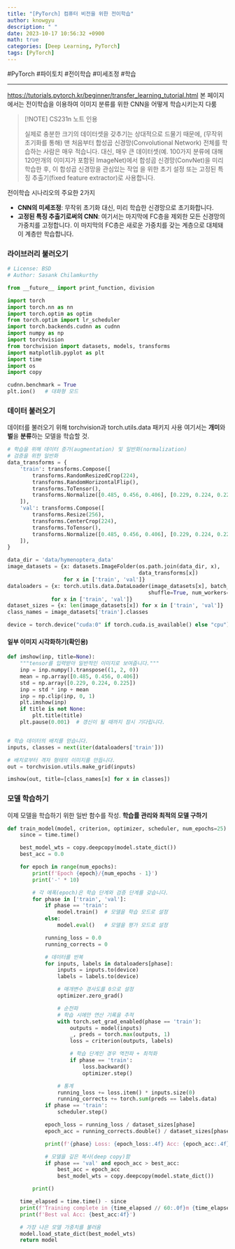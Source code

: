 ```yaml
---
title: "[PyTorch] 컴퓨터 비전을 위한 전이학습"
author: knowgyu
description: " "
date: 2023-10-17 10:56:32 +0900
math: true
categories: [Deep Learning, PyTorch]
tags: [PyTorch]
---
```


#PyTorch #파이토치 #전이학습 #미세조정 #학습
***
https://tutorials.pytorch.kr/beginner/transfer_learning_tutorial.html
본 페이지에서는 전이학습을 이용하여 이미지 분류를 위한 CNN을 어떻게 학습시키는지 다룸

> [!NOTE] CS231n 노트 인용
> 
>실제로 충분한 크기의 데이터셋을 갖추기는 상대적으로 드물기 때문에, (무작위 초기화를 통해) 맨 처음부터 합성곱 신경망(Convolutional Network) 전체를 학습하는 사람은 매우 적습니다. 대신, 매우 큰 데이터셋(예. 100가지 분류에 대해 120만개의 이미지가 포함된 ImageNet)에서 합성곱 신경망(ConvNet)을 미리 학습한 후, 이 합성곱 신경망을 관심있는 작업 을 위한 초기 설정 또는 고정된 특징 추출기(fixed feature extractor)로 사용합니다.

전이학습 시나리오의 주요한 2가지
- **CNN의 미세조정**: 무작위 초기화 대신, 미리 학습한 신경망으로 초기화합니다.
- **고정된 특징 추출기로써의 CNN**: 여기서는 마지막에 FC층을 제외한 모든 신경망의 가중치를 고정합니다. 이 마지막의 FC층은 새로운 가중치를 갖는 계층으로 대체돼 이 계층만 학습합니다.

### 라이브러리 불러오기
```python
# License: BSD
# Author: Sasank Chilamkurthy

from __future__ import print_function, division

import torch
import torch.nn as nn
import torch.optim as optim
from torch.optim import lr_scheduler
import torch.backends.cudnn as cudnn
import numpy as np
import torchvision
from torchvision import datasets, models, transforms
import matplotlib.pyplot as plt
import time
import os
import copy

cudnn.benchmark = True
plt.ion()   # 대화형 모드
```
### 데이터 불러오기
데이터를 불러오기 위해 torchvision과 torch.utils.data 패키지 사용
여기서는 **개미**와 **벌**을 **분류**하는 모델을 학습할 것.
```python
# 학습을 위해 데이터 증가(augmentation) 및 일반화(normalization)
# 검증을 위한 일반화
data_transforms = {
    'train': transforms.Compose([
        transforms.RandomResizedCrop(224),
        transforms.RandomHorizontalFlip(),
        transforms.ToTensor(),
        transforms.Normalize([0.485, 0.456, 0.406], [0.229, 0.224, 0.225])
    ]),
    'val': transforms.Compose([
        transforms.Resize(256),
        transforms.CenterCrop(224),
        transforms.ToTensor(),
        transforms.Normalize([0.485, 0.456, 0.406], [0.229, 0.224, 0.225])
    ]),
}

data_dir = 'data/hymenoptera_data'
image_datasets = {x: datasets.ImageFolder(os.path.join(data_dir, x),
                                          data_transforms[x])
                  for x in ['train', 'val']}
dataloaders = {x: torch.utils.data.DataLoader(image_datasets[x], batch_size=4,
                                             shuffle=True, num_workers=4)
              for x in ['train', 'val']}
dataset_sizes = {x: len(image_datasets[x]) for x in ['train', 'val']}
class_names = image_datasets['train'].classes

device = torch.device("cuda:0" if torch.cuda.is_available() else "cpu")
```
#### 일부 이미지 시각화하기(확인용)
```python
def imshow(inp, title=None):
    """tensor를 입력받아 일반적인 이미지로 보여줍니다."""
    inp = inp.numpy().transpose((1, 2, 0))
    mean = np.array([0.485, 0.456, 0.406])
    std = np.array([0.229, 0.224, 0.225])
    inp = std * inp + mean
    inp = np.clip(inp, 0, 1)
    plt.imshow(inp)
    if title is not None:
        plt.title(title)
    plt.pause(0.001)  # 갱신이 될 때까지 잠시 기다립니다.


# 학습 데이터의 배치를 얻습니다.
inputs, classes = next(iter(dataloaders['train']))

# 배치로부터 격자 형태의 이미지를 만듭니다.
out = torchvision.utils.make_grid(inputs)

imshow(out, title=[class_names[x] for x in classes])
```
### 모델 학습하기
이제 모델을 학습하기 위한 일반 함수를 작성.
**학습률 관리와 최적의 모델 구하기**
```python
def train_model(model, criterion, optimizer, scheduler, num_epochs=25):
    since = time.time()

    best_model_wts = copy.deepcopy(model.state_dict())
    best_acc = 0.0

    for epoch in range(num_epochs):
        print(f'Epoch {epoch}/{num_epochs - 1}')
        print('-' * 10)

        # 각 에폭(epoch)은 학습 단계와 검증 단계를 갖습니다.
        for phase in ['train', 'val']:
            if phase == 'train':
                model.train()  # 모델을 학습 모드로 설정
            else:
                model.eval()   # 모델을 평가 모드로 설정

            running_loss = 0.0
            running_corrects = 0

            # 데이터를 반복
            for inputs, labels in dataloaders[phase]:
                inputs = inputs.to(device)
                labels = labels.to(device)

                # 매개변수 경사도를 0으로 설정
                optimizer.zero_grad()

                # 순전파
                # 학습 시에만 연산 기록을 추적
                with torch.set_grad_enabled(phase == 'train'):
                    outputs = model(inputs)
                    _, preds = torch.max(outputs, 1)
                    loss = criterion(outputs, labels)

                    # 학습 단계인 경우 역전파 + 최적화
                    if phase == 'train':
                        loss.backward()
                        optimizer.step()

                # 통계
                running_loss += loss.item() * inputs.size(0)
                running_corrects += torch.sum(preds == labels.data)
            if phase == 'train':
                scheduler.step()

            epoch_loss = running_loss / dataset_sizes[phase]
            epoch_acc = running_corrects.double() / dataset_sizes[phase]

            print(f'{phase} Loss: {epoch_loss:.4f} Acc: {epoch_acc:.4f}')

            # 모델을 깊은 복사(deep copy)함
            if phase == 'val' and epoch_acc > best_acc:
                best_acc = epoch_acc
                best_model_wts = copy.deepcopy(model.state_dict())

        print()

    time_elapsed = time.time() - since
    print(f'Training complete in {time_elapsed // 60:.0f}m {time_elapsed % 60:.0f}s')
    print(f'Best val Acc: {best_acc:4f}')

    # 가장 나은 모델 가중치를 불러옴
    model.load_state_dict(best_model_wts)
    return model
```
